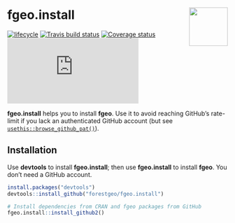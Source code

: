 
<!-- README.md is generated from README.Rmd. Please edit that file -->

# <img src="https://i.imgur.com/vTLlhbp.png" align="right" height=88 /> fgeo.install

[![lifecycle](https://img.shields.io/badge/lifecycle-experimental-orange.svg)](https://www.tidyverse.org/lifecycle/#experimental)
[![Travis build
status](https://travis-ci.org/forestgeo/fgeo.install.svg?branch=master)](https://travis-ci.org/forestgeo/fgeo.install)
[![Coverage
status](https://coveralls.io/repos/github/forestgeo/fgeo.install/badge.svg)](https://coveralls.io/r/forestgeo/fgeo.install?branch=master)
[![CRAN
status](https://www.r-pkg.org/badges/version/fgeo.install)](https://cran.r-project.org/package=fgeo.install)

**fgeo.install** helps you to install **fgeo**. Use it to avoid reaching
GitHub’s rate-limit if you lack an authenticated GitHub account (but see
[`usethis::browse_github_pat()`](https://usethis.r-lib.org/reference/browse_github_pat.html)).

## Installation

Use **devtools** to install **fgeo.install**; then use **fgeo.install**
to install **fgeo**. You don’t need a GitHub account.

``` r
install.packages("devtools")
devtools::install_github("forestgeo/fgeo.install")

# Install dependencies from CRAN and fgeo packages from GitHub
fgeo.install::install_github2()
```
